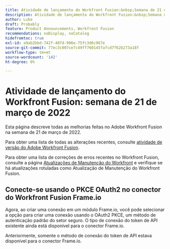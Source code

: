 ```yaml
---
title: Atividade de lançamento do Workfront Fusion:&nbsp;Semana de 21 de março de 2022
description: Atividade de lançamento do Workfront Fusion:&nbsp;Semana de 21 de março de 2022
author: Luke
draft: Probably
feature: Product Announcements, Workfront Fusion
recommendations: noDisplay, noCatalog
hidefromtoc: true
exl-id: a9ab2bbd-742f-407d-906e-75fc3d6c967e
source-git-commit: 77ec3c007ce7c49ff760145fafcd7f62b273a18f
workflow-type: tm+mt
source-wordcount: '142'
ht-degree: 0%

---
```


# Atividade de lançamento do Workfront Fusion: semana de 21 de março de 2022

Esta página descreve todas as melhorias feitas no Adobe Workfront Fusion na semana de 21 de março de 2022.

Para obter uma lista de todas as alterações recentes, consulte [atividade de versão do Adobe Workfront Fusion](/help/workfront-fusion/fusion-product-releases/fusion-release-activity.md).

Para obter uma lista de correções de erros recentes no Workfront Fusion, consulte a página [Atualizações de Manutenção do Workfront](https://experienceleague.adobe.com/docs/workfront-known-issues/releases/current-updates.html) e verifique se há atualizações rotuladas como Atualização de Manutenção do Workfront Fusion.

## Conecte-se usando o PKCE OAuth2 no conector do Workfront Fusion Frame.io

Agora, ao criar uma conexão em um módulo Frame.io, você pode selecionar a opção para criar uma conexão usando o OAuth2 PKCE, um método de autenticação padrão do setor seguro. O tipo de conexão do token de API existente ainda está disponível para o conector Frame.io.

Anteriormente, somente o método de conexão do token de API estava disponível para o conector Frame.io.
